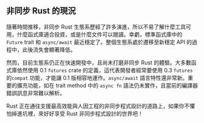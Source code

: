 ## 非同步 Rust 的現況

隨著時間推移，非同步 Rust 生態系歷經了許多演進，所以不易了解什麼工具可用，什麼函式庫適合投資，或是什麼文件可以閱讀。幸虧，標準函式庫中的 `Future` trait 和 `async/await` 最近穩定了。整個生態系處於遷移至新穩定 API 的過程中，此後流失會顯著降低。

然而，目前生態系仍正在快速開發中，且尚未打磨非同步 Rust 的體驗。大多數函式庫依然使用 0.1 `futures` crate 的定義，這代表開發者經常要使用 0.3 `futures` 的`compat` 功能，才能讓 0.1 版相容地運作。`async/await` 語言特性還非常新。重要的擴充功能，如在 trait method 中的 `async fn` 語法仍未實作，且當前的編譯器錯誤訊息非常難以解析。

Rust 正在通往支援最高效能與人因工程的非同步程式設計的道路上，如果你不懼怕掉進坑裡，來好好享受 Rust 非同步程式設計的世界吧！
